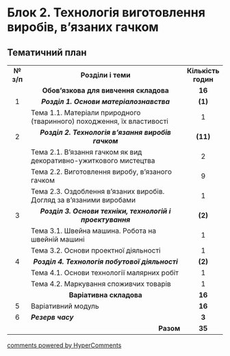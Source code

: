 <div id="hypercomments_widget" class="js-hypercomments-widget invisible"></div>

# Блок 2. Технологія виготовлення виробів, в’язаних гачком

## Тематичний план

<table>
  <tr>
    <td width="10%" align="center"><b>№ з/п</b></td>
    <td width="80%" align="center"><b>Розділи  і теми</b></td>
    <td width="10%" align="center"><b>Кількість годин</b></td>
  </tr>
  <tr>
    <td width="10%" align="center"></td>
    <td width="80%" align="center"><b>Обов’язкова для вивчення складова</b></td>
    <td width="10%" align="center"><b>16</b></td>
  </tr>
  <tr>
    <td width="10%" align="center">1</td>
    <td width="80%" align="center"><b><i>Розділ 1. Основи матеріалознавства</i></b></td>
    <td width="10%" align="center"><b>(1)</b></td>
  </tr>
  <tr>
    <td width="10%" align="center"></td>
    <td width="80%" style="vertical-align:top !important;">Тема 1.1. Матеріали  природного  (тваринного)  походження, їх властивості</td>
    <td width="10%" align="center">1</td>
  </tr>
  <tr>
    <td width="10%" align="center">2</td>
    <td width="80%" align="center"><b><i>Розділ 2. Технологія в’язання  виробів  гачком </i></b></td>
    <td width="10%" align="center"><b>(11)</b></td>
  </tr>
  <tr>
    <td width="10%" align="center" rowspan="3"></td>
    <td width="80%" style="vertical-align:top !important;">Тема 2.1. В’язання гачком як вид декоративно-ужиткового мистецтва</td>
    <td width="10%" align="center">2</td>
  </tr>
  <tr>
    <td width="80%" style="vertical-align:top !important;">Тема 2.2. Виготовлення виробу, в’язаного гачком</td>
    <td width="10%" align="center">9</td>
  </tr>
  <tr>
    <td width="80%" style="vertical-align:top !important;">Тема 2.3. Оздоблення в’язаних виробів. Догляд за в’язаними виробами</td>
    <td width="10%" align="center">1</td>
  </tr>  
  <tr>
    <td width="10%" align="center">3</td>
    <td width="80%" align="center"><b><i>Розділ 3. Основи техніки, технологій і проектування</i></b></td>
    <td width="10%" align="center"><b>(2)</b></td>
  </tr>
  <tr>
    <td width="10%" align="center" rowspan="2"></td>
    <td width="80%" style="vertical-align:top !important;">Тема 3.1. Швейна машина. Робота на швейній машині</td>
    <td width="10%" align="center">1</td>
  </tr>
  <tr>
    <td width="80%" style="vertical-align:top !important;">Тема 3.2. Основи проектної діяльності</td>
    <td width="10%" align="center">1</td>
  </tr>
  <tr>
    <td width="10%" align="center">4</td>
    <td width="80%" align="center"><b><i>Розділ 4. Технологія побутової діяльності</i></b></td>
    <td width="10%" align="center"><b>(2)</b></td>
  </tr>
  <tr>
    <td width="10%" align="center" rowspan="2"></td>
    <td width="80%" style="vertical-align:top !important;">Тема 4.1. Основи технології малярних робіт</td>
    <td width="10%" align="center">1</td>
  </tr>
  <tr>
    <td width="80%" style="vertical-align:top !important;">Тема 4.2. Маркування споживчих товарів</td>
    <td width="10%" align="center">1</td>
  </tr>
  <tr>
    <td width="10%" align="center"></td>
    <td width="80%" align="center"><b>Варіативна складова</b></td>
    <td width="10%" align="center"><b>16</b></td>
  </tr>
  <tr>
    <td width="10%" align="center">5</td>
    <td width="80%" style="vertical-align:top !important;">Варіативний модуль</td>
    <td width="10%" align="center"><b>16</b></td>
  </tr>
  <tr>
    <td width="10%" align="center">6</td>
    <td width="80%" style="vertical-align:top !important;"><b><i>Резерв часу</i></b></td>
    <td width="10%" align="center"><b>3</b></td>
  </tr>
  <tr>
    <td width="10%" align="center"></td>
    <td width="80%" align="right"><b>Разом</b></td>
    <td width="10%" align="center"><b>35</b></td>
  </tr>
</table>

<div class="js-hypercomments-container">
<a href="http://hypercomments.com" class="hc-link" title="comments widget">comments powered by HyperComments</a>
</div>